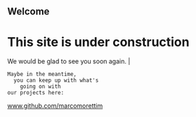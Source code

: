 ## Welcome ## 
# This site is under construction #

We would be glad to see you soon again. 
\|
```
Maybe in the meantime, 
  you can keep up with what's 
    going on with 
our projects here:  

```

www.github.com/marcomorettim
